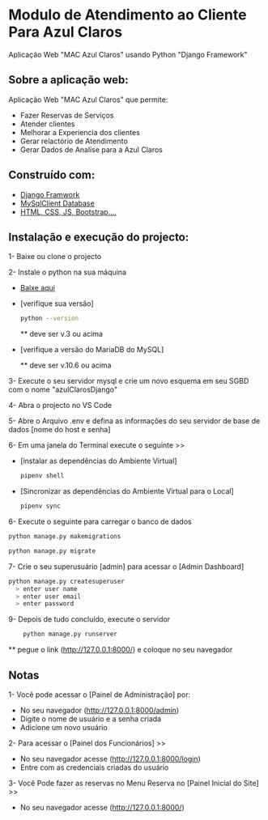 # Modulo de Atendimento ao Cliente Para Azul Claros



Aplicação Web "MAC Azul Claros" usando Python "Django Framework"
## Sobre a aplicação web:

Aplicação Web "MAC Azul Claros" que permite:

- Fazer Reservas de Serviços
- Atender clientes
- Melhorar a Experiencia dos clientes
- Gerar relactório de Atendimento
- Gerar Dados de Analise para a Azul Claros


## Construído com:

- [Django Framwork](https://docs.djangoproject.com/en/)
- [MySqlClient Database](https://pypi.org/project/mysqlclient/)
- [HTML, CSS, JS, Bootstrap....](https://www.w3.org/)

## Instalação e execução do projecto:

1- Baixe ou clone o projecto


2- Instale o python na sua máquina

- [Baixe aqui](https://www.python.org/downloads/windows/)
- [verifique sua versão]

  ```bash
  python --version
  ```

  \*\* deve ser v.3 ou acima


- [verifique a versão do MariaDB do MySQL]

  \*\* deve ser v.10.6 ou acima


3- Execute o seu servidor mysql e crie um novo esquema em seu SGBD com o nome "azulClarosDjango"

4- Abra o projecto no VS Code

5- Abre o Arquivo .env e defina as informações do seu servidor de base de dados [nome do host e senha]


6- Em uma janela do Terminal execute o seguinte >>

- [instalar as dependências do Ambiente Virtual]

  ````bash
  pipenv shell

- [Sincronizar as dependências do Ambiente Virtual para o Local]

  ````bash
  pipenv sync


6- Execute o seguinte para carregar o banco de dados
```bash
python manage.py makemigrations
```

```bash
python manage.py migrate
```

7- Crie o seu superusuário [admin] para acessar o [Admin Dashboard]

```bash
python manage.py createsuperuser
  > enter user name
  > enter user email
  > enter password
```

9- Depois de tudo concluído, execute o servidor

```bash
	python manage.py runserver
```

\*\* pegue o link (http://127.0.0.1:8000/) e coloque no seu navegador

## Notas

1- Você pode acessar o [Painel de Administração] por:

- No seu navegador (http://127.0.0.1:8000/admin)
- Digite o nome de usuário e a senha criada
- Adicione um novo usuário

2- Para acessar o [Painel dos Funcionários] >>

- No seu navegador acesse (http://127.0.0.1:8000/login)
- Entre com as credenciais criadas do usuário

3- Você Pode fazer as reservas no Menu Reserva no [Painel Inicial do Site] >>

- No seu navegador acesse (http://127.0.0.1:8000/)